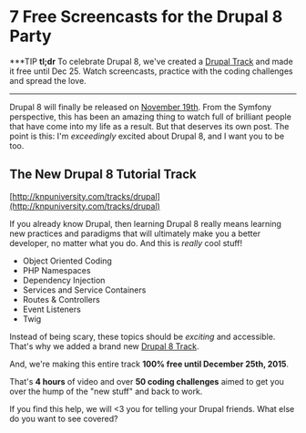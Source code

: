 # 7 Free Screencasts for the Drupal 8 Party

***TIP
**tl;dr** To celebrate Drupal 8, we've created a [Drupal Track](http://knpuniversity.com/tracks/drupal)
and made it free until Dec 25. Watch screencasts, practice with the coding challenges
and spread the love.
***

Drupal 8 will finally be released on [November 19th](https://www.drupal.org/node/2605142).
From the Symfony perspective, this has been an amazing thing to watch full of brilliant
people that have come into my life as a result. But that deserves its own post. 
The point is this: I'm *exceedingly* excited about Drupal 8, and I want you to be
too.


## The New Drupal 8 Tutorial Track

[http://knpuniversity.com/tracks/drupal](http://knpuniversity.com/tracks/drupal)

If you already know Drupal, then learning Drupal 8 really means learning new practices
and paradigms that will ultimately make you a better developer, no matter what you
do. And this is *really* cool stuff!

* Object Oriented Coding
* PHP Namespaces
* Dependency Injection
* Services and Service Containers
* Routes & Controllers
* Event Listeners
* Twig

Instead of being scary, these topics should be *exciting* and accessible. That's
why we added a brand new [Drupal 8 Track](http://knpuniversity.com/tracks/drupal).

And, we're making this entire track **100% free until December 25th, 2015**.

That's **4 hours** of video and over **50 coding challenges** aimed to get you over
the hump of the "new stuff" and back to work.

If you find this help, we will <3 you for telling your Drupal friends. What else
do you want to see covered?
